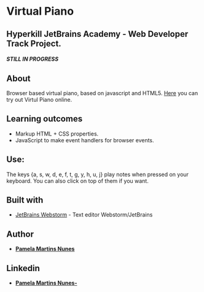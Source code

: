 # Virtual Piano
## Hyperkill JetBrains Academy - Web Developer Track Project.
##### STILL IN PROGRESS


## About
Browser based virtual piano, based on javascript and HTML5.
[Here](https://pmartinsn.github.io/Virtual_Piano_JetBrains/) you can try out Virtul Piano online.
## Learning outcomes
* Markup HTML + CSS properties. 
* JavaScript to make event handlers for browser events.
 

## Use:
The keys {a, s, w, d, e, f, t, g, y, h, u, j} play notes when pressed on your keyboard.
You can also click on top of them if you want.

## Built with

* [JetBrains Webstorm](https://www.jetbrains.com/pt-br/webstorm/) - Text editor Webstorm/JetBrains



## Author

* **[Pamela Martins Nunes](https://github.com/pmartinsn)**

## Linkedin

* **[Pamela Martins Nunes- ](https://www.linkedin.com/in/pamelaillisse/)**